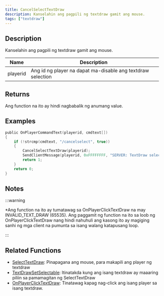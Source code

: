 ```yaml
---
title: CancelSelectTextDraw
description: Kanselahin ang pagpili ng textdraw gamit ang mouse.
tags: ["textdraw"]
---
```


<VersionWarn version='SA-MP 0.3e' />

## Description

Kanselahin ang pagpili ng textdraw gamit ang mouse.

| Name     | Description                                                         |
| -------- | ------------------------------------------------------------------- |
| playerid | Ang id ng player na dapat ma-disable ang textdraw selection         |

## Returns

Ang function na ito ay hindi nagbabalik ng anumang value.

## Examples

```c
public OnPlayerCommandText(playerid, cmdtext[])
{
    if (!strcmp(cmdtext, "/cancelselect", true))
    {
        CancelSelectTextDraw(playerid);
        SendClientMessage(playerid, 0xFFFFFFFF, "SERVER: TextDraw selection disabled!");
        return 1;
    }
    return 0;
}
```

## Notes

:::warning

\*Ang function na ito ay tumatawag sa OnPlayerClickTextDraw na may INVALID_TEXT_DRAW (65535). Ang paggamit ng function na ito sa loob ng OnPlayerClickTextDraw nang hindi nahuhuli ang kasong ito ay magiging sanhi ng mga client na pumunta sa isang walang katapusang loop.

:::

## Related Functions

- [SelectTextDraw](SelectTextDraw): Pinapagana ang mouse, para makapili ang player ng textdraw
- [TextDrawSetSelectable](TextDrawSetSelectable): Itinatakda kung ang isang textdraw ay maaaring piliin sa pamamagitan ng SelectTextDraw
- [OnPlayerClickTextDraw](../callbacks/OnPlayerClickTextDraw): Tinatawag kapag nag-click ang isang player sa isang textdraw.